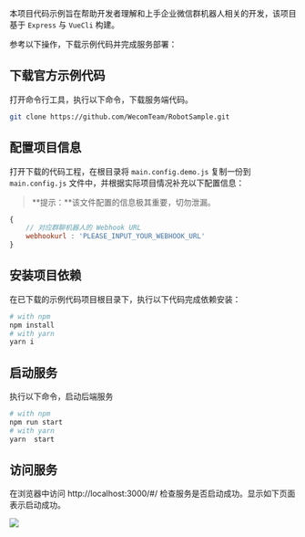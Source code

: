 本项目代码示例旨在帮助开发者理解和上手企业微信群机器人相关的开发，该项目基于 `Express` 与 `VueCli` 构建。

参考以下操作，下载示例代码并完成服务部署：

## 下载官方示例代码

打开命令行工具，执行以下命令，下载服务端代码。
```bash
git clone https://github.com/WecomTeam/RobotSample.git
```

## 配置项目信息

打开下载的代码工程，在根目录将 `main.config.demo.js` 复制一份到 `main.config.js` 文件中，并根据实际项目情况补充以下配置信息：

> **提示：**该文件配置的信息极其重要，切勿泄漏。

```javascript
{
	// 对应群聊机器人的 Webhook URL
	webhookurl : 'PLEASE_INPUT_YOUR_WEBHOOK_URL'
}
```

## 安装项目依赖

在已下载的示例代码项目根目录下，执行以下代码完成依赖安装：
```bash
# with npm
npm install 
# with yarn
yarn i
```

## 启动服务

执行以下命令，启动后端服务

```bash
# with npm
npm run start
# with yarn
yarn  start
```

## 访问服务

在浏览器中访问 http://localhost:3000/#/ 检查服务是否启动成功。显示如下页面表示启动成功。

![](https://wework.qpic.cn/wwpic/146295_LOOQ6mBuQXCIATH_1630067089/0)